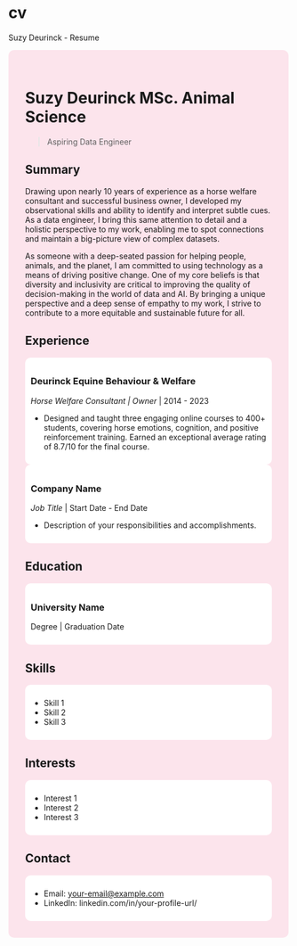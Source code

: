# cv
Suzy Deurinck - Resume
<div style="background-color: #FCE4EC; padding: 30px; border-radius: 10px;">

# Suzy Deurinck MSc. Animal Science
> Aspiring Data Engineer

## Summary
Drawing upon nearly 10 years of experience as a horse welfare consultant and successful
business owner, I developed my observational skills and ability to identify and interpret subtle
cues. As a data engineer, I bring this same attention to detail and a holistic perspective to my
work, enabling me to spot connections and maintain a big-picture view of complex datasets.
  
As someone with a deep-seated passion for helping people, animals, and the planet, I am
committed to using technology as a means of driving positive change. One of my core beliefs
is that diversity and inclusivity are critical to improving the quality of decision-making in the
world of data and AI. By bringing a unique perspective and a deep sense of empathy to my
work, I strive to contribute to a more equitable and sustainable future for all.

## Experience
<div style="background-color: #FFFFFF; padding: 10px; border-radius: 10px;">
  
### Deurinck Equine Behaviour & Welfare
*Horse Welfare Consultant | Owner* | 2014 - 2023
- Designed and taught three engaging online courses to 400+ students, covering horse
emotions, cognition, and positive reinforcement training. Earned an exceptional average
rating of 8.7/10 for the final course.

</div>

<div style="background-color: #FFFFFF; padding: 10px; border-radius: 10px;">
  
### Company Name
*Job Title* | Start Date - End Date
- Description of your responsibilities and accomplishments.

</div>

## Education
<div style="background-color: #FFFFFF; padding: 10px; border-radius: 10px;">

### University Name
Degree | Graduation Date

</div>

## Skills
<div style="background-color: #FFFFFF; padding: 10px; border-radius: 10px;">

- Skill 1
- Skill 2
- Skill 3

</div>

## Interests
<div style="background-color: #FFFFFF; padding: 10px; border-radius: 10px;">

- Interest 1
- Interest 2
- Interest 3

</div>

## Contact
<div style="background-color: #FFFFFF; padding: 10px; border-radius: 10px;">

- Email: your-email@example.com
- LinkedIn: linkedin.com/in/your-profile-url/

</div>

</div>
